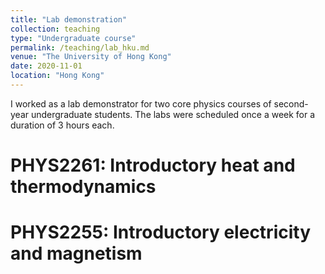 ```yaml
---
title: "Lab demonstration"
collection: teaching
type: "Undergraduate course"
permalink: /teaching/lab_hku.md
venue: "The University of Hong Kong"
date: 2020-11-01
location: "Hong Kong"
---
```


I worked as a lab demonstrator for two core physics courses of second-year undergraduate students. The labs were scheduled once a week for a duration of 3 hours each.

PHYS2261: Introductory heat and thermodynamics
======

PHYS2255: Introductory electricity and magnetism 
======
